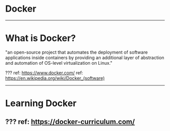 # Docker

---
# What is Docker?

"an open-source project that automates the deployment of software applications inside containers by providing an additional layer of abstraction and automation of OS-level virtualization on Linux."

???
ref: https://www.docker.com/
ref: https://en.wikipedia.org/wiki/Docker_(software)

---
# Learning Docker

???
ref: https://docker-curriculum.com/
---
